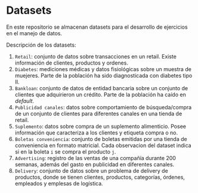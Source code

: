 # Datasets

En este repositorio se almacenan datasets para el desarrollo de ejercicios en el manejo de datos.

Descripción de los datasets:

1. `Retail`: conjunto de datos sobre transacciones en un retail. Existe información de clientes, productos y ordenes.
2. `Diabetes`: mediciones médicas y datos fisiológicas sobre un muestra de muejeres. Parte de la población ha sido diagnosticada con diabetes tipo II.
3. `Bankloan`: conjunto de datos de entidad bancaria sobre un conjunto de clientes que adquirieron un crédito. Parte de la población ha caído en *default*.
4. `Publicidad canales`: datos sobre comportamiento de búsqueda/compra de un conjunto de clientes para diferentes canales en una tienda de retail.
5. `Suplemento`: datos sobre compra de un suplemento alimenticio. Posee información que caracteriza a los clientes y etiqueta compra o no.
6. `Boletas conveniencia`: conjunto de boletas emitidas por una tienda de conveniencia en formato matricial. Cada observacion del dataset indica si en la boleta `i` se compra el producto `j`.
7. `Advertising`: registro de las ventas de una compañía durante 200 semanas, además del gasto en publicidad en diferentes canales.
8. `Delivery`: conjunto de datos sobre un problema de delivery de productos, donde se tienen clientes, productos, categorías, órdenes, empleados y emplesas de logística.